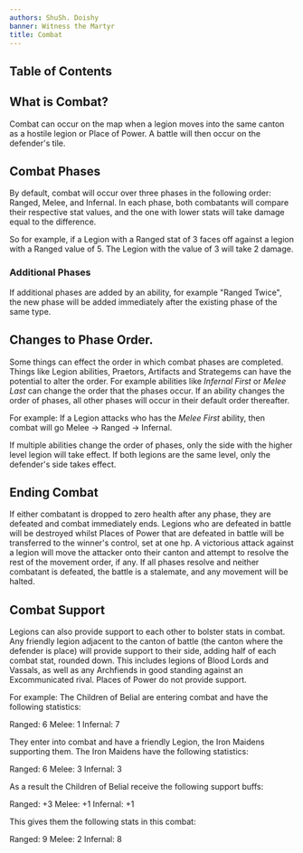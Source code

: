 ```yaml
---
authors: ShuSh. Doishy
banner: Witness the Martyr
title: Combat
---
```


## Table of Contents

## What is Combat?

Combat can occur on the map when a legion moves into the same canton as a 
hostile legion or Place of Power. A battle will then occur on the defender's 
tile.

## Combat Phases

By default, combat will occur over three phases in the following order: Ranged, 
Melee, and Infernal. In each phase, both combatants will compare their 
respective stat values, and the one with lower stats will take damage equal to 
the difference. 

So for example, if a Legion with a Ranged stat of 3 faces off against a legion
with a Ranged value of 5. The Legion with the value of 3 will take 2 damage.

### Additional Phases

If additional phases are added by an ability, for example "Ranged Twice", the 
new phase will be added immediately after the existing phase of the same type.

## Changes to Phase Order.

Some things can effect the order in which combat phases are completed. Things
like Legion abilities, Praetors, Artifacts and Strategems can have the potential
to alter the order. For example abilities like _Infernal First_ or _Melee Last_
can change the order that the phases occur. If an ability changes the order of
phases, all other phases will occur in their default order thereafter. 

For example: If a Legion attacks who has the _Melee First_ ability, then combat
will go Melee -> Ranged -> Infernal.
 
If multiple abilities change the order of phases, only the side with the higher 
level legion will take effect. If both legions are the same level, only the 
defender's side takes effect.

## Ending Combat

If either combatant is dropped to zero health after any phase, they are defeated
and combat immediately ends. Legions who are defeated in battle will be
destroyed whilst Places of Power that are defeated in battle will be transferred
to the winner's control, set at one hp. A victorious attack against a legion
will move the attacker onto their canton and attempt to resolve the rest of the
movement order, if any. If all phases resolve and neither combatant is
defeated, the battle is a stalemate, and any movement will be halted.

## Combat Support

Legions can also provide support to each other to bolster stats in combat. Any
friendly legion adjacent to the canton of battle (the canton where the defender
is place) will provide support to their side, adding half of each combat stat, 
rounded down. This includes legions of Blood Lords and Vassals, as well as any 
Archfiends in good standing against an Excommunicated rival. Places of Power do 
not provide support. 

For example: The Children of Belial are entering combat and have the following
statistics:

Ranged: 6
Melee: 1
Infernal: 7

They enter into combat and have a friendly Legion, the Iron Maidens supporting
them. The Iron Maidens have the following statistics:

Ranged: 6
Melee: 3
Infernal: 3

As a result the Children of Belial receive the following support buffs:

Ranged: +3
Melee: +1
Infernal: +1

This gives them the following stats in this combat:

Ranged: 9
Melee: 2
Infernal: 8


